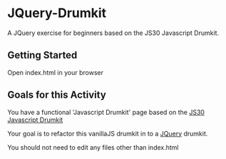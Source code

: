 # JQuery-Drumkit
A JQuery exercise for beginners based on the JS30 Javascript Drumkit. 

## Getting Started
Open index.html in your browser

## Goals for this Activity
You have a functional 'Javascript Drumkit' page based on the [JS30 Javascript Drumkit](https://javascript30.com/)

Your goal is to refactor this vanillaJS drumkit in to a [JQuery](https://api.jquery.com/) drumkit.

You should not need to edit any files other than index.html
